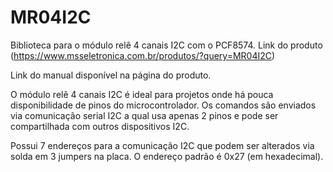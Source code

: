 # MR04I2C

Biblioteca para o módulo relê 4 canais I2C com o PCF8574. Link do produto (https://www.msseletronica.com.br/produtos/?query=MR04I2C)

Link do manual disponível na página do produto.

O módulo relê 4 canais I2C é ideal para projetos onde há pouca disponibilidade de pinos do microcontrolador. Os comandos são enviados via comunicação serial I2C a qual usa apenas 2 pinos e pode ser compartilhada com outros dispositivos I2C.

Possui 7 endereços para a comunicação I2C que podem ser alterados via solda em 3 jumpers na placa. O endereço padrão é 0x27 (em hexadecimal).

